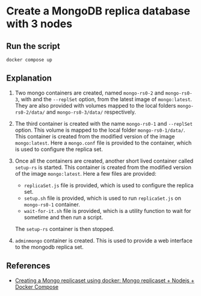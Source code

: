 # Create a MongoDB replica database with 3 nodes

## Run the script
```
docker compose up
```

## Explanation
1. Two mongo containers are created, named `mongo-rs0-2` and `mongo-rs0-3`, with and the `--replSet` option, from the latest image of `mongo:latest`. They are also provided with volumes mapped to the local folders `mongo-rs0-2/data/` and `mongo-rs0-3/data/` respectively.
2. The third container is created with the name `mongo-rs0-1` and `--replSet` option. This volume is mapped to the local folder `mongo-rs0-1/data/`. This container is created from the modified version of the image `mongo:latest`. Here a `mongo.conf` file is provided to the container, which is used to configure the replica set.
3. Once all the containers are created, another short lived container called `setup-rs` is started. This container is created from the modified version of the image `mongo:latest`. Here a few files are provided:
    - `replicaSet.js` file is provided, which is used to configure the replica set.
    - `setup.sh` file is provided, which is used to run `replicaSet.js` on `mongo-rs0-1` container.
    - `wait-for-it.sh` file is provided, which is a utility function to wait for sometime and then run a script.

    The `setup-rs` container is then stopped.
4. `adminmongo` container is created. This is used to provide a web interface to the mongodb replica set.

## References
- [Creating a Mongo replicaset using docker: Mongo replicaset + Nodejs + Docker Compose](https://www.youtube.com/watch?v=mlw7vWISaF4)
